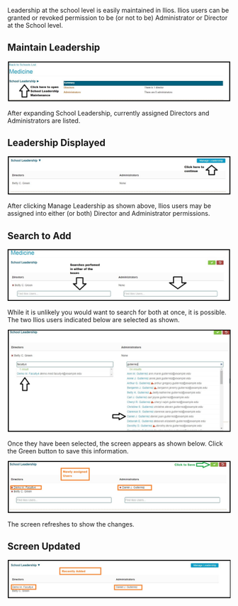 Leadership at the school level is easily maintained in Ilios. Ilios users can be granted or revoked permission to be (or not to be) Administrator or Director at the School level. 

## Maintain Leadership

![Maintain leadership](../images/schools/leadership/maintain_school_leadership.jpg)

After expanding School Leadership, currently assigned Directors and Administrators are listed. 

## Leadership Displayed

![Leadership displayed](../images/schools/leadership/leadership_members_shown.jpg)

After clicking Manage Leadership as shown above, Ilios users may be assigned into either (or both) Director and Administrator permissions.

## Search to Add

![Search boxes](../images/schools/leadership/search_boxes.jpg)

While it is unlikely you would want to search for both at once, it is possible. The two Ilios users indicated below are selected as shown.

![Searches performed](../images/schools/leadership/searches_performed.jpg)

Once they have been selected, the screen appears as shown below. Click the Green button to save this information.

![Save updates](../images/schools/leadership/save_updates.jpg)

The screen refreshes to show the changes.

## Screen Updated

![Screen updated](../images/schools/leadership/screen_updated.jpg)

